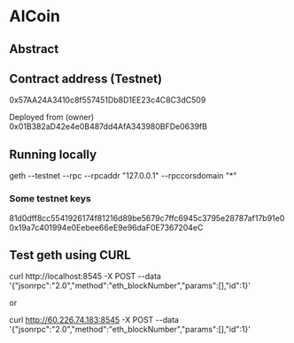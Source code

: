 # AICoin

## Abstract

## Contract address (Testnet)
0x57AA24A3410c8f557451Db8D1EE23c4C8C3dC509

Deployed from (owner)
0x01B382aD42e4e0B487dd4AfA343980BFDe0639fB 

## Running locally
geth --testnet --rpc --rpcaddr "127.0.0.1" --rpccorsdomain "*"

### Some testnet keys
81d0dff8cc5541926174f81216d89be5679c7ffc6945c3795e28787af17b91e0
0x19a7c401994e0Eebee66eE9e96daF0E7367204eC

## Test geth using CURL
curl http://localhost:8545 -X POST --data '{"jsonrpc":"2.0","method":"eth_blockNumber","params":[],"id":1}'

or 

curl http://60.226.74.183:8545 -X POST --data '{"jsonrpc":"2.0","method":"eth_blockNumber","params":[],"id":1}'
